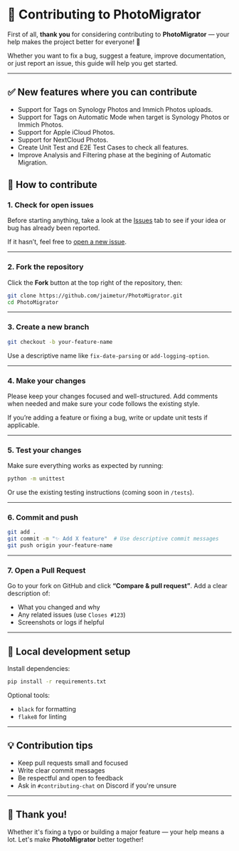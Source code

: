 # 🤝 Contributing to PhotoMigrator

First of all, **thank you** for considering contributing to **PhotoMigrator** — your help makes the project better for everyone! 🚀

Whether you want to fix a bug, suggest a feature, improve documentation, or just report an issue, this guide will help you get started.

---

## ✅ New features where you can contribute
- Support for Tags on Synology Photos and Immich Photos uploads. 
- Support for Tags on Automatic Mode when target is Synology Photos or Immich Photos. 
- Support for Apple iCloud Photos. 
- Support for NextCloud Photos. 
- Create Unit Test and E2E Test Cases to check all features. 
- Improve Analysis and Filtering phase at the begining of Automatic Migration. 


## 🧭 How to contribute

### 1. **Check for open issues**
Before starting anything, take a look at the [Issues](https://github.com/jaimetur/PhotoMigrator/issues) tab to see if your idea or bug has already been reported.

If it hasn’t, feel free to [open a new issue](https://github.com/jaimetur/PhotoMigrator/issues/new/choose).

---

### 2. **Fork the repository**
Click the **Fork** button at the top right of the repository, then:

```bash
git clone https://github.com/jaimetur/PhotoMigrator.git
cd PhotoMigrator
```

---

### 3. **Create a new branch**
```bash
git checkout -b your-feature-name
```

Use a descriptive name like `fix-date-parsing` or `add-logging-option`.

---

### 4. **Make your changes**
Please keep your changes focused and well-structured. Add comments when needed and make sure your code follows the existing style.

If you’re adding a feature or fixing a bug, write or update unit tests if applicable.

---

### 5. **Test your changes**
Make sure everything works as expected by running:

```bash
python -m unittest
```

Or use the existing testing instructions (coming soon in `/tests`).

---

### 6. **Commit and push**
```bash
git add .
git commit -m "✨ Add X feature"  # Use descriptive commit messages
git push origin your-feature-name
```

---

### 7. **Open a Pull Request**
Go to your fork on GitHub and click **“Compare & pull request”**. Add a clear description of:
- What you changed and why
- Any related issues (use `Closes #123`)
- Screenshots or logs if helpful

---

## 🧪 Local development setup

Install dependencies:

```bash
pip install -r requirements.txt
```

Optional tools:
- `black` for formatting
- `flake8` for linting

---

## 💡 Contribution tips

- Keep pull requests small and focused
- Write clear commit messages
- Be respectful and open to feedback
- Ask in `#contributing-chat` on Discord if you're unsure

---

## 💙 Thank you!

Whether it's fixing a typo or building a major feature — your help means a lot. Let's make **PhotoMigrator** better together!
